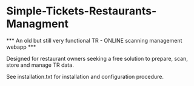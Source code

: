 # Simple-Tickets-Restaurants-Managment
*** An old but still very functional TR - ONLINE scanning management webapp ***

Designed for restaurant owners seeking a free solution to prepare, scan, store and manage TR data.

See installation.txt for installation and configuration procedure.
